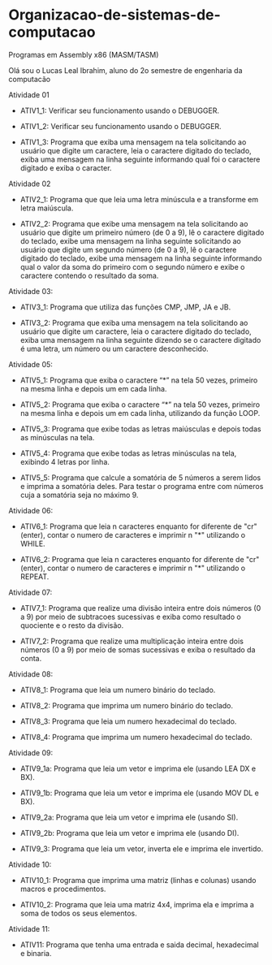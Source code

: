# Organizacao-de-sistemas-de-computacao
Programas em Assembly x86 (MASM/TASM)

Olá sou o Lucas Leal Ibrahim, aluno do 2o semestre de engenharia da computacão

Atividade 01
 
  - ATIV1_1: Verificar seu funcionamento usando o DEBUGGER.

  - ATIV1_2: Verificar seu funcionamento usando o DEBUGGER.

  - ATIV1_3: Programa que exiba uma mensagem na tela solicitando ao usuário que digite um caractere, leia o caractere digitado do teclado, exiba uma mensagem na linha seguinte informando qual foi o caractere digitado e exiba o caracter.

Atividade 02
 
  - ATIV2_1: Programa que que leia uma letra minúscula e a transforme em letra maiúscula.
 
  - ATIV2_2: Programa que exibe uma mensagem na tela solicitando ao usuário que digite um primeiro número (de 0 a 9), lê o caractere digitado do teclado, exibe uma mensagem na linha seguinte solicitando ao usuário que digite um segundo número (de 0 a 9), lê o caractere digitado do teclado, exibe uma mensagem na linha seguinte informando qual o valor da soma do primeiro com o segundo número e exibe o caractere contendo o resultado da soma.

Atividade 03:

  - ATIV3_1: Programa que utiliza das funções CMP, JMP, JA e JB.
 
  - ATIV3_2: Programa que exiba uma mensagem na tela solicitando ao usuário que digite um caractere, leia o caractere digitado do teclado, exiba uma mensagem na linha seguinte dizendo se o caractere digitado é uma letra, um número ou um caractere desconhecido.

Atividade 05:

  - ATIV5_1: Programa que exiba o caractere “*” na tela 50 vezes, primeiro na mesma linha e depois um em cada linha.

  - ATIV5_2: Programa que exiba o caractere “*” na tela 50 vezes, primeiro na mesma linha e depois um em cada linha, utilizando da função LOOP.

  - ATIV5_3: Programa que exibe todas as letras maiúsculas e depois todas as minúsculas na tela.

  - ATIV5_4: Programa que exibe todas as letras minúsculas na tela, exibindo 4 letras por linha.

  - ATIV5_5:  Programa que calcule a somatória de 5 números a serem lidos e imprima a somatória deles. Para testar o programa entre com números cuja a somatória seja no máximo 9.

Atividade 06:

  - ATIV6_1: Programa que leia n caracteres enquanto for diferente de "cr"(enter), contar o numero de caracteres e imprimir n "*" utilizando o WHILE.

  - ATIV6_2: Programa que leia n caracteres enquanto for diferente de "cr"(enter), contar o numero de caracteres e imprimir n "*" utilizando o REPEAT.

Atividade 07:

  - ATIV7_1: Programa que realize uma divisão inteira entre dois números (0 a 9) por meio de subtracoes sucessivas e exiba como resultado o quociente e o resto da divisão.

  - ATIV7_2: Programa que realize uma multiplicação inteira entre dois números (0 a 9) por meio de somas sucessivas e exiba o resultado da conta.

Atividade 08:

  - ATIV8_1: Programa que leia um numero binário do teclado.

  - ATIV8_2: Programa que imprima um numero binário do teclado.

  - ATIV8_3: Programa que leia um numero hexadecimal do teclado.

  - ATIV8_4: Programa que imprima um numero hexadecimal do teclado.

Atividade 09:

  - ATIV9_1a: Programa que leia um vetor e imprima ele (usando LEA DX e BX).

  - ATIV9_1b: Programa que leia um vetor e imprima ele (usando MOV DL e BX).

  - ATIV9_2a: Programa que leia um vetor e imprima ele (usando SI).

  - ATIV9_2b: Programa que leia um vetor e imprima ele (usando DI).

  - ATIV9_3: Programa que leia um vetor, inverta ele e imprima ele invertido.

Atividade 10:

  - ATIV10_1: Programa que imprima uma matriz (linhas e colunas) usando macros e procedimentos.

  - ATIV10_2: Programa que leia uma matriz 4x4, imprima ela e imprima a soma de todos os seus elementos.

Atividade 11:

  - ATIV11: Programa que tenha uma entrada e saida decimal, hexadecimal e binaria.
